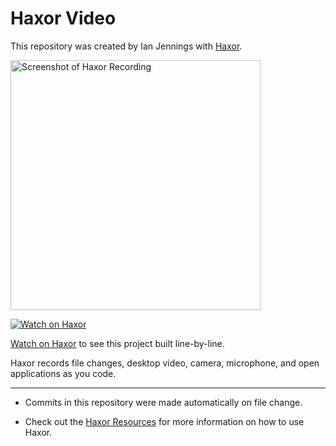 # Haxor Video

This repository was created by Ian Jennings with [Haxor](http://localhost:1337/replay/9ae14066-1c46-484e-8393-63d56768ca17).

<a href="http://localhost:1337/replay/9ae14066-1c46-484e-8393-63d56768ca17"><img src="http://localhost:1337/replay/9ae14066-1c46-484e-8393-63d56768ca17/screenshot" alt="Screenshot of Haxor Recording" width="400" /></a> 

<a href="http://localhost:1337/replay/9ae14066-1c46-484e-8393-63d56768ca17"><img src="http://localhost:1337/images/watch-on-haxor.png" alt="Watch on Haxor" /></a> 

[Watch on Haxor](http://localhost:1337/replay/9ae14066-1c46-484e-8393-63d56768ca17) to see this project built line-by-line.

Haxor records file changes, desktop video, camera, microphone, and open applications as you code.


---
* Commits in this repository were made automatically on file change.

* Check out the [Haxor Resources](http://localhost:1337) for more information on how to use Haxor.